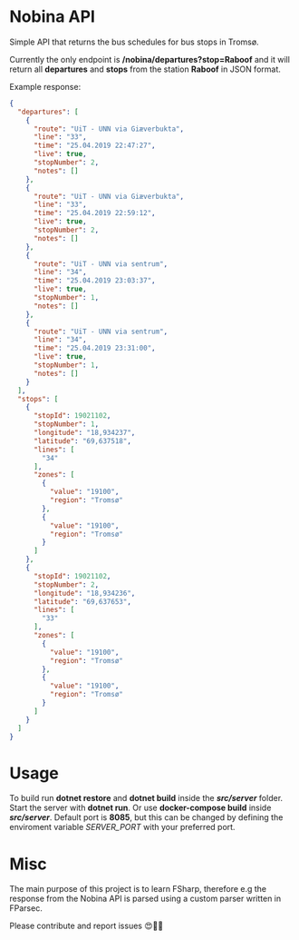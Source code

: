# Nobina API
Simple API that returns the bus schedules for bus stops in Tromsø.

Currently the only endpoint is **/nobina/departures?stop=Raboof** and it will return all **departures** and **stops** from the station **Raboof** in JSON format.

Example response:

```json
{
  "departures": [
    {
      "route": "UiT - UNN via Giæverbukta",
      "line": "33",
      "time": "25.04.2019 22:47:27",
      "live": true,
      "stopNumber": 2,
      "notes": []
    },
    {
      "route": "UiT - UNN via Giæverbukta",
      "line": "33",
      "time": "25.04.2019 22:59:12",
      "live": true,
      "stopNumber": 2,
      "notes": []
    },
    {
      "route": "UiT - UNN via sentrum",
      "line": "34",
      "time": "25.04.2019 23:03:37",
      "live": true,
      "stopNumber": 1,
      "notes": []
    },
    {
      "route": "UiT - UNN via sentrum",
      "line": "34",
      "time": "25.04.2019 23:31:00",
      "live": true,
      "stopNumber": 1,
      "notes": []
    }
  ],
  "stops": [
    {
      "stopId": 19021102,
      "stopNumber": 1,
      "longitude": "18,934237",
      "latitude": "69,637518",
      "lines": [
        "34"
      ],
      "zones": [
        {
          "value": "19100",
          "region": "Tromsø"
        },
        {
          "value": "19100",
          "region": "Tromsø"
        }
      ]
    },
    {
      "stopId": 19021102,
      "stopNumber": 2,
      "longitude": "18,934236",
      "latitude": "69,637653",
      "lines": [
        "33"
      ],
      "zones": [
        {
          "value": "19100",
          "region": "Tromsø"
        },
        {
          "value": "19100",
          "region": "Tromsø"
        }
      ]
    }
  ]
}
```

# Usage

To build run **dotnet restore** and **dotnet build** inside the ***src/server*** folder. Start the server with **dotnet run**. Or use **docker-compose build** inside ***src/server***. Default port is **8085**, but this can be changed by defining the enviroment variable *SERVER_PORT* with your preferred port.

# Misc

The main purpose of this project is to learn FSharp, therefore e.g the response from the Nobina API is parsed using a custom parser written in FParsec. 

Please contribute and report issues 😍🙌🏻

